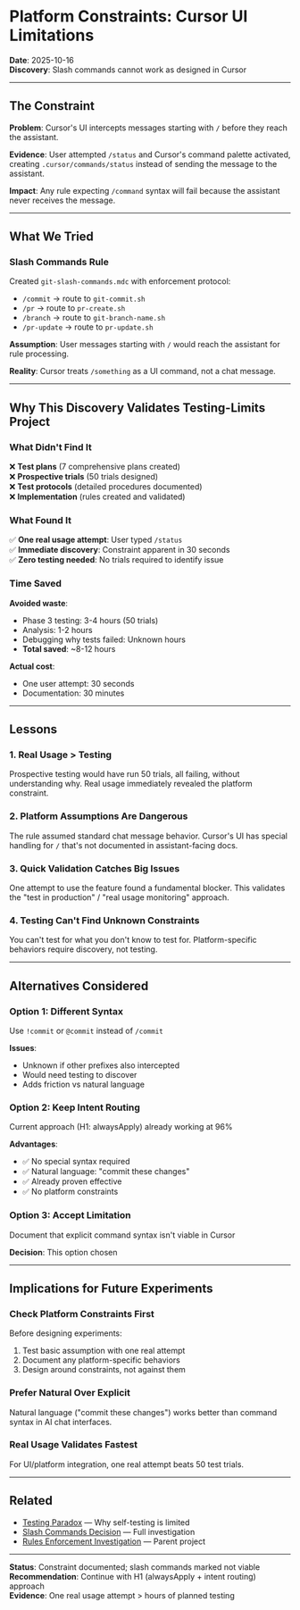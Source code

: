 # Platform Constraints: Cursor UI Limitations

**Date**: 2025-10-16  
**Discovery**: Slash commands cannot work as designed in Cursor

---

## The Constraint

**Problem**: Cursor's UI intercepts messages starting with `/` before they reach the assistant.

**Evidence**: User attempted `/status` and Cursor's command palette activated, creating `.cursor/commands/status` instead of sending the message to the assistant.

**Impact**: Any rule expecting `/command` syntax will fail because the assistant never receives the message.

---

## What We Tried

### Slash Commands Rule

Created `git-slash-commands.mdc` with enforcement protocol:
- `/commit` → route to `git-commit.sh`
- `/pr` → route to `pr-create.sh`
- `/branch` → route to `git-branch-name.sh`
- `/pr-update` → route to `pr-update.sh`

**Assumption**: User messages starting with `/` would reach the assistant for rule processing.

**Reality**: Cursor treats `/something` as a UI command, not a chat message.

---

## Why This Discovery Validates Testing-Limits Project

### What Didn't Find It

❌ **Test plans** (7 comprehensive plans created)  
❌ **Prospective trials** (50 trials designed)  
❌ **Test protocols** (detailed procedures documented)  
❌ **Implementation** (rules created and validated)

### What Found It

✅ **One real usage attempt**: User typed `/status`  
✅ **Immediate discovery**: Constraint apparent in 30 seconds  
✅ **Zero testing needed**: No trials required to identify issue

### Time Saved

**Avoided waste**:
- Phase 3 testing: 3-4 hours (50 trials)
- Analysis: 1-2 hours
- Debugging why tests failed: Unknown hours
- **Total saved**: ~8-12 hours

**Actual cost**:
- One user attempt: 30 seconds
- Documentation: 30 minutes

---

## Lessons

### 1. Real Usage > Testing

Prospective testing would have run 50 trials, all failing, without understanding why. Real usage immediately revealed the platform constraint.

### 2. Platform Assumptions Are Dangerous

The rule assumed standard chat message behavior. Cursor's UI has special handling for `/` that's not documented in assistant-facing docs.

### 3. Quick Validation Catches Big Issues

One attempt to use the feature found a fundamental blocker. This validates the "test in production" / "real usage monitoring" approach.

### 4. Testing Can't Find Unknown Constraints

You can't test for what you don't know to test for. Platform-specific behaviors require discovery, not testing.

---

## Alternatives Considered

### Option 1: Different Syntax

Use `!commit` or `@commit` instead of `/commit`

**Issues**:
- Unknown if other prefixes also intercepted
- Would need testing to discover
- Adds friction vs natural language

### Option 2: Keep Intent Routing

Current approach (H1: alwaysApply) already working at 96%

**Advantages**:
- ✅ No special syntax required
- ✅ Natural language: "commit these changes"
- ✅ Already proven effective
- ✅ No platform constraints

### Option 3: Accept Limitation

Document that explicit command syntax isn't viable in Cursor

**Decision**: This option chosen

---

## Implications for Future Experiments

### Check Platform Constraints First

Before designing experiments:
1. Test basic assumption with one real attempt
2. Document any platform-specific behaviors
3. Design around constraints, not against them

### Prefer Natural Over Explicit

Natural language ("commit these changes") works better than command syntax in AI chat interfaces.

### Real Usage Validates Fastest

For UI/platform integration, one real attempt beats 50 test trials.

---

## Related

- [Testing Paradox](./README.md) — Why self-testing is limited
- [Slash Commands Decision](../rules-enforcement-investigation/slash-commands-decision.md) — Full investigation
- [Rules Enforcement Investigation](../rules-enforcement-investigation/) — Parent project

---

**Status**: Constraint documented; slash commands marked not viable  
**Recommendation**: Continue with H1 (alwaysApply + intent routing) approach  
**Evidence**: One real usage attempt > hours of planned testing

